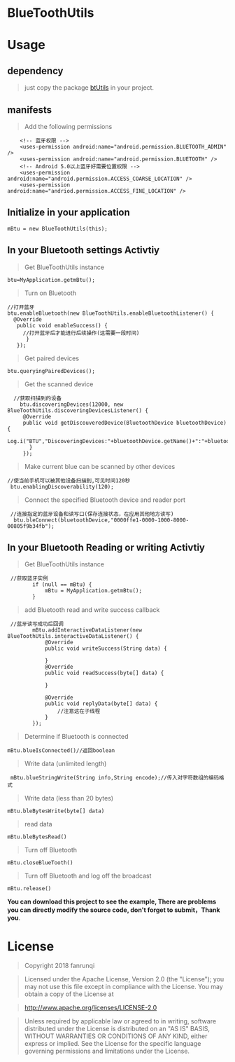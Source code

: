 # BlueToothUtils

# Usage

## dependency

>just copy the package [btUtils](https://github.com/fanrunqi/BlueToothUtils/tree/master/app/src/main/java/cn/bobojing/bluetoothutils/btUtils) in your project.
## manifests

>Add the following permissions

```
    <!-- 蓝牙权限 -->
    <uses-permission android:name="android.permission.BLUETOOTH_ADMIN" />
    <uses-permission android:name="android.permission.BLUETOOTH" />
    <!-- Android 5.0以上蓝牙好需要位置权限 -->
    <uses-permission android:name="android.permission.ACCESS_COARSE_LOCATION" />
    <uses-permission android:name="andriod.permission.ACCESS_FINE_LOCATION" />
```

## Initialize in your application
```
mBtu = new BlueToothUtils(this);
```

## In your Bluetooth settings Activtiy

>Get BlueToothUtils instance
```
btu=MyApplication.getmBtu();
```

>Turn on Bluetooth
```
//打开蓝牙
btu.enableBluetooth(new BlueToothUtils.enableBluetoothListener() {
  @Override
   public void enableSuccess() {
     //打开蓝牙后才能进行后续操作(这需要一段时间)
      }
   });
```

>Get paired devices
```
btu.queryingPairedDevices();
```

>Get the scanned device
```
  //获取扫描到的设备
    btu.discoveringDevices(12000, new BlueToothUtils.discoveringDevicesListener() {
     @Override
     public void getDiscouveredDevice(BluetoothDevice bluetoothDevice) {
       Log.i("BTU","DiscoveringDevices:"+bluetoothDevice.getName()+":"+bluetoothDevice.getAddress());
       }
     });
```

>Make current blue can be scanned by other devices
```
//使当前手机可以被其他设备扫描到,可见时间120秒
 btu.enablingDiscoverability(120);
```

>Connect the specified Bluetooth device and reader port
```
 //连接指定的蓝牙设备和读写口(保存连接状态，在应用其他地方读写)
  btu.bleConnect(bluetoothDevice,"0000ffe1-0000-1000-8000-00805f9b34fb");
```

## In your Bluetooth Reading or writing Activtiy

>Get BlueToothUtils instance
```
 //获取蓝牙实例
        if (null == mBtu) {
            mBtu = MyApplication.getmBtu();
        }
```

>add Bluetooth read and write success callback
```
 //蓝牙读写成功后回调
        mBtu.addInteractiveDataListener(new BlueToothUtils.interactiveDataListener() {
            @Override
            public void writeSuccess(String data) {

            }
            @Override
            public void readSuccess(byte[] data) {

            }

            @Override
            public void replyData(byte[] data) {
                //注意这在子线程
            }
        });
```

>Determine if Bluetooth is connected
```
mBtu.blueIsConnected()//返回boolean
```

>Write data (unlimited length)
```
 mBtu.blueStringWrite(String info,String encode);//传入对字符数组的编码格式
```

>Write data (less than 20 bytes)
```
mBtu.bleBytesWrite(byte[] data)
```

>read data
```
mBtu.bleBytesRead()
```
>Turn off Bluetooth
```
mBtu.closeBlueTooth()
```

>Turn off Bluetooth and log off the broadcast
```
mBtu.release()
```
**You can download this project to see the example, There are problems you can directly modify the source code, don't forget to submit，Thank you**.

# License
> Copyright 2018 fanrunqi

> Licensed under the Apache License, Version 2.0 (the "License");
you may not use this file except in compliance with the License.
You may obtain a copy of the License at

  >  http://www.apache.org/licenses/LICENSE-2.0

> Unless required by applicable law or agreed to in writing, software
distributed under the License is distributed on an "AS IS" BASIS,
WITHOUT WARRANTIES OR CONDITIONS OF ANY KIND, either express or implied.
See the License for the specific language governing permissions and
limitations under the License.

